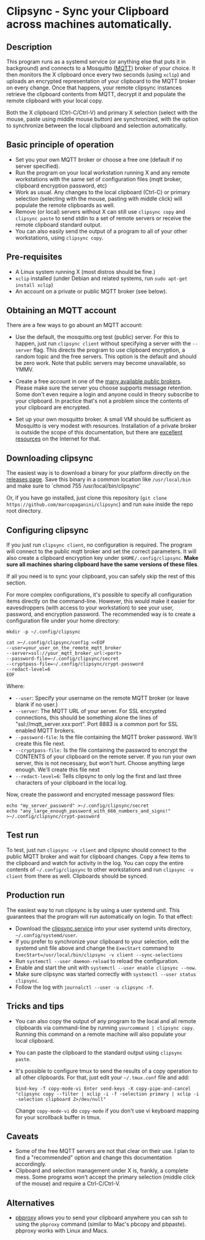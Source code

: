 # Clipsync - Sync your Clipboard across machines automatically.

## Description

This program runs as a systemd service (or anything else that puts it in
background) and connects to a Mosquitto ([MQTT](http://mosquitto.org)) broker
of your choice. It then monitors the X clipboard once every two seconds (using
`xclip`) and uploads an encrypted representation of your clipboard to the MQTT
broker on every change. Once that happens, your remote clipsync instances
retrieve the clipboard contents from MQTT, decrypt it and populate the remote
clipboard with your local copy.

Both the X clipboard (Ctrl-C/Ctrl-V) and primary X selection (select with the
mouse, paste using middle mouse button) are synchronized, with the option to
synchronize between the local clipboard and selection automatically.

## Basic principle of operation

* Set you your own MQTT broker or choose a free one (default if no server specified).
* Run the program on your local workstation running X and any remote workstations
  with the same set of configuration files (mqtt broker, clipboard encryption password, etc)
* Work as usual. Any changes to the local clipboard (Ctrl-C) or primary selection
  (selecting with the mouse, pasting with middle click) will populate the remote
  clipboards as well.
* Remove (or local) servers without X can still use `clipsync copy` and
  `clipsync paste` to send stdin to a set of remote servers or receive the
  remote clipboard standard output.
* You can also easily send the output of a program to all of your other workstations,
  using `clipsync copy`.

## Pre-requisites

* A Linux system running X (most distros should be fine.)
* `xclip` installed (under Debian and related systems, run `sudo apt-get install xclip`)
* An account on a private or public MQTT broker (see below).

## Obtaining an MQTT account

There are a few ways to go abount an MQTT account:

* Use the default, the mosquitto.org test (public) server. For this to happen, just
  run `clipsync client` without specifying a server with the `--server` flag. This
  directs the program to use clipboard encryption, a random topic and the free servers.
  This option is the default and should be zero work. Note that public servers may
  become unavailable, so YMMV.

* Create a free account in one of the [many available public brokers](https://mntolia.com/10-free-public-private-mqtt-brokers-for-testing-prototyping/). Please make sure the server you choose supports message retention. Some
don't even require a login and anyone could in theory subscribe to your clipboard. In practice
that's not a problem since the contents of your clipboard are encrypted.

* Set up your own mosquitto broker. A small VM should be sufficient as Mosquitto is
  very modest with resources. Installation of a private broker is outside the scope of
  this documentation, but there are [excellent resources](https://www.digitalocean.com/community/tutorials/how-to-install-and-secure-the-mosquitto-mqtt-messaging-broker-on-debian-10) on the Internet for that.

## Downloading clipsync

The easiest way is to download a binary for your platform directly on the [releases page](https://github.com/marcopaganini/clipsync/releases). Save this binary in a common location like `/usr/local/bin` and
make sure to `chmod 755 /usr/local/bin/clipsync'

Or, if you have go installed, just clone this repository (`git clone https://github.com/marcopaganini/clipsync`)
and run `make` inside the repo root directory.

## Configuring clipsync

If you just run `clipsync client`, no configuration is required. The program
will connect to the public mqtt broker and set the correct parameters. It will
also create a clipboard encryption key under `$HOME/.config/clipsync`. **Make
sure all machines sharing clipboard have the same versions of these files**.

If all you need is to sync your clipboard, you can safely skip the rest of this section.

For more complex configurations, it's possible to specify all configuration
items directly on the command-line.  However, this would make it easier for
eavesdroppers (with access to your workstation) to see your user, password, and
encryption password. The recommended way is to create a configuration file
under your home directory:

```
mkdir -p ~/.config/clipsync

cat >~/.config/clipsync/config <<EOF
--user=your_user_on_the_remote_mqtt_broker
--server=ssl://your_mqtt_broker_url:<port>
--password-file=~/.config/clipsync/secret
--cryptpass-file=~/.config/clipsync/crypt-password
--redact-level=6
EOF
```

Where:
* `--user`: Specify your username on the remote MQTT broker (or leave blank if no user.)
* `--server`:  The MQTT URL of your server. For SSL encrypted connections, this should be something alone the
  lines of "ssl://mqtt_server.xxx:port". Port 8883 is a common port for SSL enabled MQTT brokers.
* `--password-file`: Is the file containing the MQTT broker password. We'll create this file next.
* `--cryptpass-file:` Is the file containing the password to encrypt the CONTENTS of your clipboard on the remote server. If you run your own server, this is not necessary, but won't hurt. Choose anything large enough. We'll
create this file next
* `--redact-level=6`: Tells clipsync to only log the first and last three characters of your clipboard in the local log.

Now, create the password and encrypted message password files:

```
echo "my_server_password" >~/.config/clipsync/secret
echo "any_large_enough_password_with_666_numbers_and_signs!" >~/.config/clipsync/crypt-password
```

## Test run

To test, just run `clipsync -v client` and clipsync should connect to the public
MQTT broker and wait for clipboard changes. Copy a few items to the clipboard
and watch for activity in the log. You can copy the entire contents of
`~/.config/clipsync` to other workstations and run `clipsync -v client` from there
as well. Clipboards should be synced.

## Production run

The easiest way to run clipsync is by using a user systemd unit. This guarantees that the program will
run automatically on login. To that effect:

* Download the [clipsync.service](https://github.com/marcopaganini/clipsync/blob/master/extras/systemd/clipsync.service) into your user systemd units directory, `~/.config/systemd/user`.
* If you prefer to synchronize your clipboard to your selection, edit the systemd unit file above and change
  the `ExecStart` command to `ExecStart=/usr/local/bin/clipsync -v client --sync-selections`
* Run `systemctl --user daemon-reload` to reload the configuration.
* Enable and start the unit with `systemctl --user enable clipsync --now`.
* Make sure clipsync was started correctly with `systemctl --user status clipsync`.
* Follow the log with `journalctl --user -u clipsync -f`.

## Tricks and tips

* You can also copy the output of any program to the local and all remote clipboards via command-line by running
  `yourcommand | clipsync copy`. Running this command on a remote machine will also populate your local clipboard.
* You can paste the clipboard to the standard output using `clipsync paste`.
* It's possible to configure tmux to send the results of a copy operation to all other clipboards. For that, just
edit your `~/.tmux.conf` file and add:

  ```
  bind-key -T copy-mode-vi Enter send-keys -X copy-pipe-and-cancel "clipsync copy --filter | xclip -i -f -selection primary | xclip -i -selection clipboard 2>/dev/null"
  ```

  Change `copy-mode-vi` do `copy-mode` if you don't use vi keyboard mapping for your scrollback buffer in tmux.

## Caveats

* Some of the free MQTT servers are not that clear on their use. I plan to find a "recommended" option and
  change this documentation accordingly.
* Clipboard and selection management under X is, frankly, a complete mess. Some programs won't accept the
  primary selection (middle click of the mouse) and require a Ctrl-C/Ctrl-V.

## Alternatives

* [pbproxy](https://github.com/nikvdp/pbproxy) allows you to send your clipboard anywhere you can ssh to
  using the `pbproxy` command (similar to Mac's pbcopy and pbpaste). pbproxy works with Linux and Macs.
